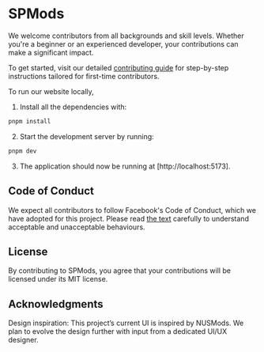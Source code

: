 # SPMods

We welcome contributors from all backgrounds and skill levels. Whether you're a beginner or an experienced developer, your contributions can make a significant impact.

To get started, visit our detailed [contributing guide](./CONTRIBUTING.md) for step-by-step instructions tailored for first-time contributors.

To run our website locally,

1. Install all the dependencies with:

```sh
pnpm install
```

2. Start the development server by running:

```sh
pnpm dev
```

3. The application should now be running at [http://localhost:5173].


## Code of Conduct

We expect all contributors to follow Facebook's Code of Conduct, which we have adopted for this project. Please read [the text](https://code.facebook.com/codeofconduct) carefully to understand acceptable and unacceptable behaviours.


## License

By contributing to SPMods, you agree that your contributions will be licensed under its MIT license.

## Acknowledgments

Design inspiration: This project’s current UI is inspired by NUSMods. We plan to evolve the design further with input from a dedicated UI/UX designer.